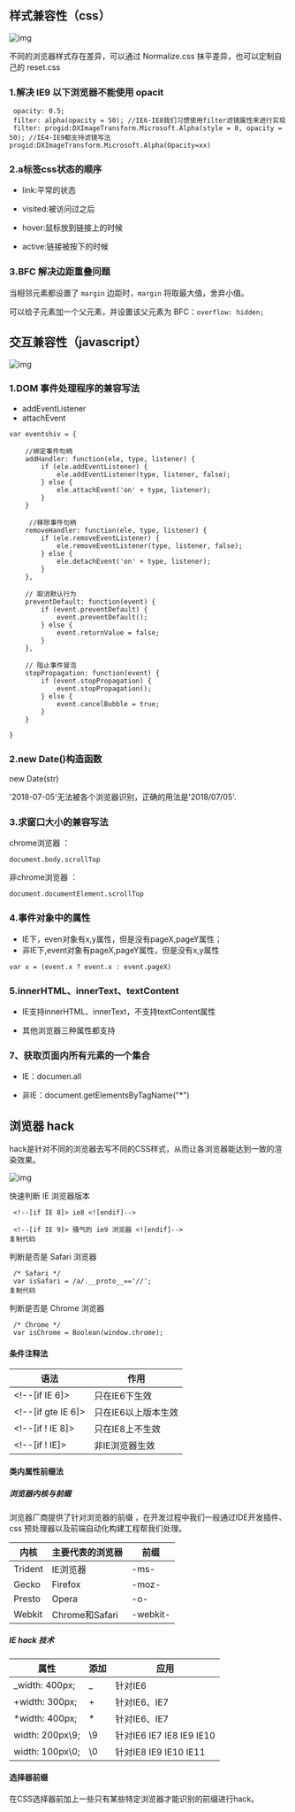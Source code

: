 

## 样式兼容性（css） 

![img](https://user-gold-cdn.xitu.io/2018/7/5/16468bfe8343415c?imageslim)

不同的浏览器样式存在差异，可以通过 Normalize.css 抹平差异，也可以定制自己的 reset.css 





### 1.解决 IE9 以下浏览器不能使用 **opacit**

```
 opacity: 0.5;
 filter: alpha(opacity = 50); //IE6-IE8我们习惯使用filter滤镜属性来进行实现
 filter: progid:DXImageTransform.Microsoft.Alpha(style = 0, opacity = 50); //IE4-IE9都支持滤镜写法progid:DXImageTransform.Microsoft.Alpha(Opacity=xx)
```



### 2.a标签css状态的顺序

- link:平常的状态

- visited:被访问过之后

- hover:鼠标放到链接上的时候

- active:链接被按下的时候



### 3.BFC 解决边距重叠问题

当相邻元素都设置了 `margin` 边距时，`margin` 将取最大值，舍弃小值。 

可以给子元素加一个父元素，并设置该父元素为 BFC：`overflow: hidden;` 





## 交互兼容性（javascript） 

![img](https://user-gold-cdn.xitu.io/2018/7/5/16468c023f296879?imageslim) 

### 1.DOM 事件处理程序的兼容写法

- addEventListener 
- attachEvent 

```
var eventshiv = {

 	//绑定事件句柄
    addHandler: function(ele, type, listener) {
        if (ele.addEventListener) {
            ele.addEventListener(type, listener, false);
        } else {
            ele.attachEvent('on' + type, listener);
        }
    }

     //移除事件句柄
    removeHandler: function(ele, type, listener) {
        if (ele.removeEventListener) {
            ele.removeEventListener(type, listener, false);
        } else {
            ele.detachEvent('on' + type, listener);
        } 
    },
    
    // 取消默认行为
    preventDefault: function(event) {
        if (event.preventDefault) {
            event.preventDefault();
        } else {
            event.returnValue = false;
        }
    },
    
    // 阻止事件冒泡
    stopPropagation: function(event) {
        if (event.stopPropagation) {
            event.stopPropagation();
        } else {
            event.cancelBubble = true;
        }
    }

}
```



### 2.new Date()构造函数 

new Date(str)

'2018-07-05'无法被各个浏览器识别，正确的用法是'2018/07/05'. 



### 3.求窗口大小的兼容写法

chrome浏览器 ：

```
document.body.scrollTop
```

非chrome浏览器 ：

```
document.documentElement.scrollTop
```



### 4.事件对象中的属性 

- IE下，even对象有x,y属性，但是没有pageX,pageY属性； 
- 非IE下,event对象有pageX,pageY属性，但是没有x,y属性 

```
var x = (event.x ? event.x : event.pageX)
```



### 5.innerHTML、innerText、textContent 

- IE支持innerHTML、innerText，不支持textContent属性 

- 其他浏览器三种属性都支持 



### 7、获取页面内所有元素的一个集合

- IE：documen.all 

- 非IE：document.getElementsByTagName("*") 



## 浏览器 hack  

hack是针对不同的浏览器去写不同的CSS样式，从而让各浏览器能达到一致的渲染效果。 

![img](https://user-gold-cdn.xitu.io/2018/7/5/16468c060484968d?imageslim) 





快速判断 IE 浏览器版本

```
 <!--[if IE 8]> ie8 <![endif]-->
 
 <!--[if IE 9]> 骚气的 ie9 浏览器 <![endif]-->
复制代码
```

判断是否是 Safari 浏览器

```
 /* Safari */
 var isSafari = /a/.__proto__=='//';
复制代码
```

判断是否是 Chrome 浏览器

```
 /* Chrome */
 var isChrome = Boolean(window.chrome);
```



#### **条件注释法** 

<!--[if IE]>

这段文字只在IE浏览器显示

<![endif]-->

| 语法               | 作用                |
| ------------------ | ------------------- |
| <!--[if IE 6]>     | 只在IE6下生效       |
| <!--[if gte IE 6]> | 只在IE6以上版本生效 |
| <!--[if ! IE 8]>   | 只在IE8上不生效     |
| <!--[if ! IE]>     | 非IE浏览器生效      |



#### **类内属性前缀法**

##### 浏览器内核与前缀

浏览器厂商提供了针对浏览器的前缀 ，在开发过程中我们一般通过IDE开发插件、css 预处理器以及前端自动化构建工程帮我们处理。 

| 内核    | 主要代表的浏览器 | 前缀     |
| ------- | ---------------- | -------- |
| Trident | IE浏览器         | -ms-     |
| Gecko   | Firefox          | -moz-    |
| Presto  | Opera            | -o-      |
| Webkit  | Chrome和Safari   | -webkit- |



##### **IE hack 技术**

| 属性            | 添加 | 应用                     |
| --------------- | ---- | ------------------------ |
| _width: 400px;  | _    | 针对IE6                  |
| +width: 300px;  | +    | 针对IE6、IE7             |
| *width: 400px;  | *    | 针对IE6、IE7             |
| width: 200px\9; | \9   | 针对IE6 IE7 IE8 IE9 IE10 |
| width: 100px\0; | \0   | 针对IE8 IE9 IE10 IE11    |



#### 选择器前缀

在CSS选择器前加上一些只有某些特定浏览器才能识别的前缀进行hack。 

